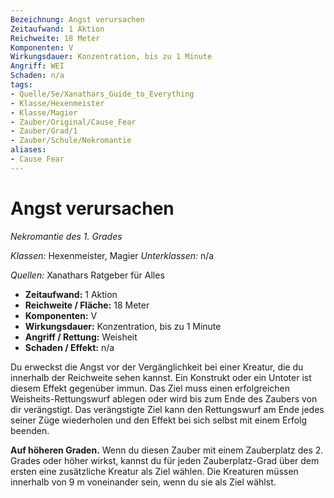 ```yaml
---
Bezeichnung: Angst verursachen
Zeitaufwand: 1 Aktion
Reichweite: 18 Meter
Komponenten: V
Wirkungsdauer: Konzentration, bis zu 1 Minute
Angriff: WEI
Schaden: n/a
tags: 
- Quelle/5e/Xanathars_Guide_to_Everything
- Klasse/Hexenmeister
- Klasse/Magier
- Zauber/Original/Cause_Fear
- Zauber/Grad/1
- Zauber/Schule/Nekromantie
aliases:
- Cause Fear
---
```

# Angst verursachen
_Nekromantie des 1. Grades_

_Klassen:_ Hexenmeister, Magier
_Unterklassen:_  n/a

_Quellen:_ Xanathars Ratgeber für Alles

- **Zeitaufwand:** 1 Aktion
- **Reichweite / Fläche:** 18 Meter
- **Komponenten:** V
- **Wirkungsdauer:** Konzentration, bis zu 1 Minute
- **Angriff / Rettung:** Weisheit
- **Schaden / Effekt:**  n/a

Du erweckst die Angst vor der Vergänglichkeit bei einer Kreatur, die du innerhalb der Reichweite sehen kannst. Ein Konstrukt oder ein Untoter ist diesem Effekt gegenüber immun. Das Ziel muss einen erfolgreichen Weisheits-Rettungswurf ablegen oder wird bis zum Ende des Zaubers von dir verängstigt. Das verängstigte Ziel kann den Rettungswurf am Ende jedes seiner Züge wiederholen und den Effekt bei sich selbst mit einem Erfolg beenden.

**Auf höheren Graden.** Wenn du diesen Zauber mit einem Zauberplatz des 2. Grades oder höher wirkst, kannst du für jeden Zauberplatz-Grad über dem ersten eine zusätzliche Kreatur als Ziel wählen. Die Kreaturen müssen innerhalb von 9 m voneinander sein, wenn du sie als Ziel wählst.